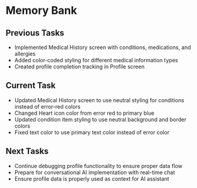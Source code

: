 # Memory Bank

## Previous Tasks
- Implemented Medical History screen with conditions, medications, and allergies
- Added color-coded styling for different medical information types
- Created profile completion tracking in Profile screen

## Current Task
- Updated Medical History screen to use neutral styling for conditions instead of error-red colors
- Changed Heart icon color from error red to primary blue
- Updated condition item styling to use neutral background and border colors
- Fixed text color to use primary text color instead of error color

## Next Tasks
- Continue debugging profile functionality to ensure proper data flow
- Prepare for conversational AI implementation with real-time chat
- Ensure profile data is properly used as context for AI assistant